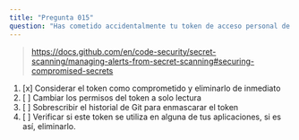```yaml
---
title: "Pregunta 015"
question: "Has cometido accidentalmente tu token de acceso personal de GitHub en un repositorio público. ¿Qué acciones deberías tomar para evitar que tu cuenta sea comprometida?"
---
```


> https://docs.github.com/en/code-security/secret-scanning/managing-alerts-from-secret-scanning#securing-compromised-secrets  
1. [x] Considerar el token como comprometido y eliminarlo de inmediato  
1. [ ] Cambiar los permisos del token a solo lectura  
1. [ ] Sobrescribir el historial de Git para enmascarar el token  
1. [ ] Verificar si este token se utiliza en alguna de tus aplicaciones, si es así, eliminarlo.  
